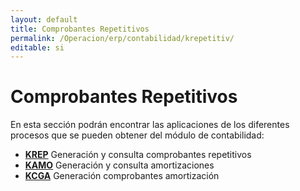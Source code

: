 ```yaml
---
layout: default
title: Comprobantes Repetitivos
permalink: /Operacion/erp/contabilidad/krepetitiv/
editable: si
---
```


# Comprobantes Repetitivos

En esta sección podrán encontrar las aplicaciones de los diferentes procesos que se pueden obtener del módulo de contabilidad:

- [**KREP**](http://docs.oasiscom.com/Operacion/erp/contabilidad/krepetitiv/krep) Generación y consulta comprobantes repetitivos  
- [**KAMO**](http://docs.oasiscom.com/Operacion/erp/contabilidad/krepetitiv/kamo) Generación y consulta amortizaciones  
- [**KCGA**](http://docs.oasiscom.com/Operacion/erp/contabilidad/krepetitiv/kcga) Generación comprobantes amortización
